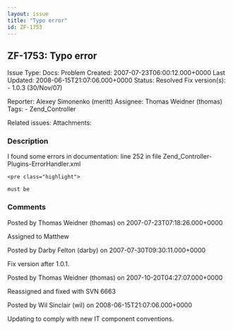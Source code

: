 ```yaml
---
layout: issue
title: "Typo error"
id: ZF-1753
---
```


ZF-1753: Typo error
-------------------

 Issue Type: Docs: Problem Created: 2007-07-23T06:00:12.000+0000 Last Updated: 2008-06-15T21:07:06.000+0000 Status: Resolved Fix version(s): - 1.0.3 (30/Nov/07)
 
 Reporter:  Alexey Simonenko (meritt)  Assignee:  Thomas Weidner (thomas)  Tags: - Zend\_Controller
 
 Related issues: 
 Attachments: 
### Description

I found some errors in documentation: line 252 in file Zend\_Controller-Plugins-ErrorHandler.xml

 
    <pre class="highlight">
    
    must be
    


 

 

### Comments

Posted by Thomas Weidner (thomas) on 2007-07-23T07:18:26.000+0000

Assigned to Matthew

 

 

Posted by Darby Felton (darby) on 2007-07-30T09:30:11.000+0000

Fix version after 1.0.1.

 

 

Posted by Thomas Weidner (thomas) on 2007-10-20T04:27:07.000+0000

Reassigned and fixed with SVN 6663

 

 

Posted by Wil Sinclair (wil) on 2008-06-15T21:07:06.000+0000

Updating to comply with new IT component conventions.

 

 